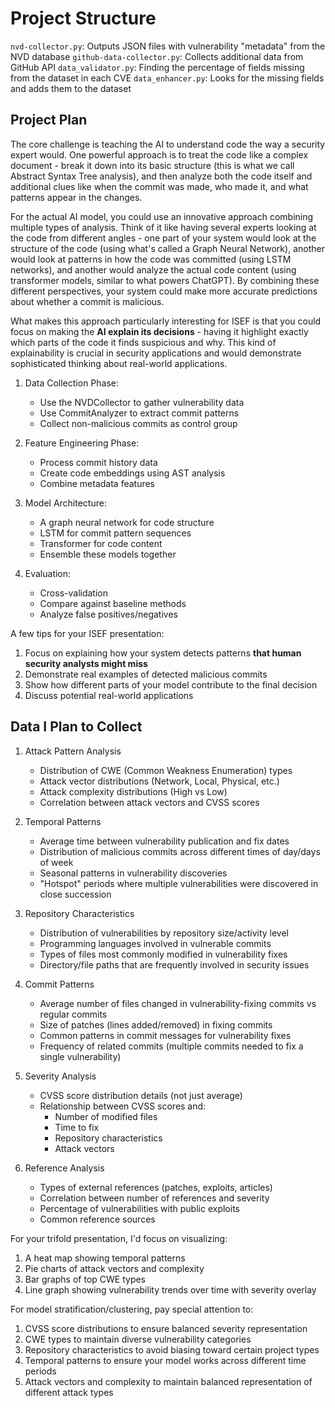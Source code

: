 # Project Structure

`nvd-collector.py`: Outputs JSON files with vulnerability "metadata" from the NVD database
`github-data-collector.py`: Collects additional data from GitHub API
`data_validator.py`: Finding the percentage of fields missing from the dataset in each CVE
`data_enhancer.py`: Looks for the missing fields and adds them to the dataset


## Project Plan

The core challenge is teaching the AI to understand code the way a security expert would. One powerful approach is to treat the code like a complex document - break it down into its basic structure (this is what we call Abstract Syntax Tree analysis), and then analyze both the code itself and additional clues like when the commit was made, who made it, and what patterns appear in the changes.

For the actual AI model, you could use an innovative approach combining multiple types of analysis. Think of it like having several experts looking at the code from different angles - one part of your system would look at the structure of the code (using what's called a Graph Neural Network), another would look at patterns in how the code was committed (using LSTM networks), and another would analyze the actual code content (using transformer models, similar to what powers ChatGPT). By combining these different perspectives, your system could make more accurate predictions about whether a commit is malicious.

What makes this approach particularly interesting for ISEF is that you could focus on making the **AI explain its decisions** - having it highlight exactly which parts of the code it finds suspicious and why. This kind of explainability is crucial in security applications and would demonstrate sophisticated thinking about real-world applications.

1. Data Collection Phase:
   - Use the NVDCollector to gather vulnerability data
   - Use CommitAnalyzer to extract commit patterns
   - Collect non-malicious commits as control group

2. Feature Engineering Phase:
   - Process commit history data
   - Create code embeddings using AST analysis
   - Combine metadata features

3. Model Architecture:
   - A graph neural network for code structure
   - LSTM for commit pattern sequences
   - Transformer for code content
   - Ensemble these models together

4. Evaluation:
   - Cross-validation
   - Compare against baseline methods
   - Analyze false positives/negatives

A few tips for your ISEF presentation:

1. Focus on explaining how your system detects patterns **that human security analysts might miss**
2. Demonstrate real examples of detected malicious commits
3. Show how different parts of your model contribute to the final decision
4. Discuss potential real-world applications

## Data I Plan to Collect

1. Attack Pattern Analysis
   - Distribution of CWE (Common Weakness Enumeration) types
   - Attack vector distributions (Network, Local, Physical, etc.)
   - Attack complexity distributions (High vs Low)
   - Correlation between attack vectors and CVSS scores

2. Temporal Patterns
   - Average time between vulnerability publication and fix dates
   - Distribution of malicious commits across different times of day/days of week
   - Seasonal patterns in vulnerability discoveries
   - "Hotspot" periods where multiple vulnerabilities were discovered in close succession

3. Repository Characteristics
   - Distribution of vulnerabilities by repository size/activity level
   - Programming languages involved in vulnerable commits
   - Types of files most commonly modified in vulnerability fixes
   - Directory/file paths that are frequently involved in security issues

4. Commit Patterns
   - Average number of files changed in vulnerability-fixing commits vs regular commits
   - Size of patches (lines added/removed) in fixing commits
   - Common patterns in commit messages for vulnerability fixes
   - Frequency of related commits (multiple commits needed to fix a single vulnerability)

5. Severity Analysis
   - CVSS score distribution details (not just average)
   - Relationship between CVSS scores and:
     - Number of modified files
     - Time to fix
     - Repository characteristics
     - Attack vectors

6. Reference Analysis
   - Types of external references (patches, exploits, articles)
   - Correlation between number of references and severity
   - Percentage of vulnerabilities with public exploits
   - Common reference sources

For your trifold presentation, I'd focus on visualizing:

1. A heat map showing temporal patterns
2. Pie charts of attack vectors and complexity
3. Bar graphs of top CWE types
4. Line graph showing vulnerability trends over time with severity overlay

For model stratification/clustering, pay special attention to:

1. CVSS score distributions to ensure balanced severity representation
2. CWE types to maintain diverse vulnerability categories
3. Repository characteristics to avoid biasing toward certain project types
4. Temporal patterns to ensure your model works across different time periods
5. Attack vectors and complexity to maintain balanced representation of different attack types
